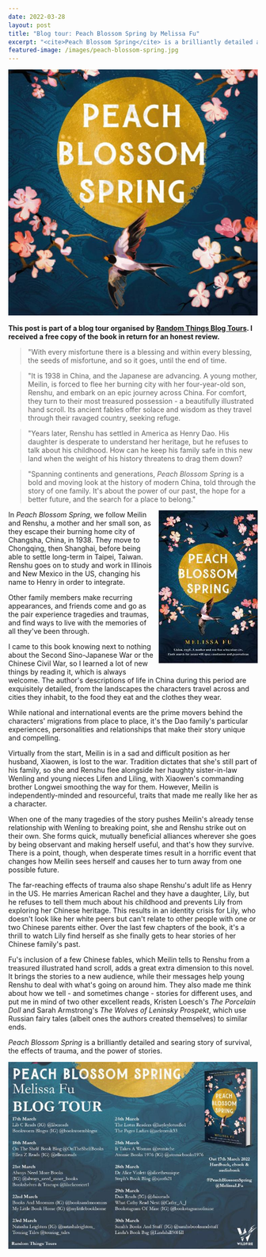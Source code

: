```yaml
---
date: 2022-03-28
layout: post
title: "Blog tour: Peach Blossom Spring by Melissa Fu"
excerpt: "<cite>Peach Blossom Spring</cite> is a brilliantly detailed and searing story of survival, the effects of trauma, and the power of stories."
featured-image: /images/peach-blossom-spring.jpg
---
```


![Peach Blossom Spring](/images/peach-blossom-spring.jpg)

**This post is part of a blog tour organised by [Random Things Blog Tours](http://randomthingsthroughmyletterbox.blogspot.com/p/services-to-publishers-authors-blog.html). I received a free copy of the book in return for an honest review.**

> "With every misfortune there is a blessing and within every blessing, the seeds of misfortune, and so it goes, until the end of time.

> "It is 1938 in China, and the Japanese are advancing. A young mother, Meilin, is forced to flee her burning city with her four-year-old son, Renshu, and embark on an epic journey across China. For comfort, they turn to their most treasured possession - a beautifully illustrated hand scroll. Its ancient fables offer solace and wisdom as they travel through their ravaged country, seeking refuge.

> "Years later, Renshu has settled in America as Henry Dao. His daughter is desperate to understand her heritage, but he refuses to talk about his childhood. How can he keep his family safe in this new land when the weight of his history threatens to drag them down?

> "Spanning continents and generations, <cite>Peach Blossom Spring</cite> is a bold and moving look at the history of modern China, told through the story of one family. It's about the power of our past, the hope for a better future, and the search for a place to belong."

<img src="/images/peach-blossom-spring-200.jpg" alt="Peach Blossom Spring" style="float: right; margin-bottom: 10px; margin-left: 10px;">

In <cite>Peach Blossom Spring</cite>, we follow Meilin and Renshu, a mother and her small son, as they escape their burning home city of Changsha, China, in 1938. They move to Chongqing, then Shanghai, before being able to settle long-term in Taipei, Taiwan. Renshu goes on to study and work in Illinois and New Mexico in the US, changing his name to Henry in order to integrate.

Other family members make recurring appearances, and friends come and go as the pair experience tragedies and traumas, and find ways to live with the memories of all they've been through.

I came to this book knowing next to nothing about the Second Sino-Japanese War or the Chinese Civil War, so I learned a lot of new things by reading it, which is always welcome. The author's descriptions of life in China during this period are exquisitely detailed, from the landscapes the characters travel across and cities they inhabit, to the food they eat and the clothes they wear.

While national and international events are the prime movers behind the characters' migrations from place to place, it's the Dao family's particular experiences, personalities and relationships that make their story unique and compelling.

Virtually from the start, Meilin is in a sad and difficult position as her husband, Xiaowen, is lost to the war. Tradition dictates that she's still part of his family, so she and Renshu flee alongside her haughty sister-in-law Wenling and young nieces Lifen and Liling, with Xiaowen's commanding brother Longwei smoothing the way for them. However, Meilin is independently-minded and resourceful, traits that made me really like her as a character.

When one of the many tragedies of the story pushes Meilin's already tense relationship with Wenling to breaking point, she and Renshu strike out on their own. She forms quick, mutually beneficial alliances wherever she goes by being observant and making herself useful, and that's how they survive. There is a point, though, when desperate times result in a horrific event that changes how Meilin sees herself and causes her to turn away from one possible future.

The far-reaching effects of trauma also shape Renshu's adult life as Henry in the US. He marries American Rachel and they have a daughter, Lily, but he refuses to tell them much about his childhood and prevents Lily from exploring her Chinese heritage. This results in an identity crisis for Lily, who doesn't look like her white peers but can't relate to other people with one or two Chinese parents either. Over the last few chapters of the book, it's a thrill to watch Lily find herself as she finally gets to hear stories of her Chinese family's past.

Fu's inclusion of a few Chinese fables, which Meilin tells to Renshu from a treasured illustrated hand scroll, adds a great extra dimension to this novel. It brings the stories to a new audience, while their messages help young Renshu to deal with what's going on around him. They also made me think about how we tell - and sometimes change - stories for different uses, and put me in mind of two other excellent reads, Kristen Loesch's <cite>The Porcelain Doll</cite> and Sarah Armstrong's <cite>The Wolves of Leninsky Prospekt</cite>, which use Russian fairy tales (albeit ones the authors created themselves) to similar ends.

<cite>Peach Blossom Spring</cite> is a brilliantly detailed and searing story of survival, the effects of trauma, and the power of stories.

![Peach Blossom Spring blog tour banner](/images/peach-blossom-spring-banner.jpg)
